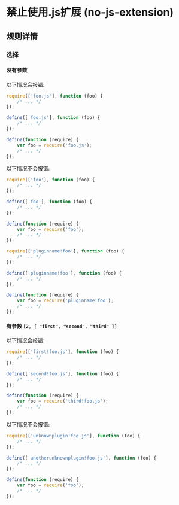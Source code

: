 # 禁止使用.js扩展 (no-js-extension)

## 规则详情

### 选择

#### 没有参数

以下情况会报错:

```js
require(['foo.js'], function (foo) {
    /* ... */
});

define(['foo.js'], function (foo) {
    /* ... */
});

define(function (require) {
    var foo = require('foo.js');
    /* ... */
});
```

以下情况不会报错:

```js
require(['foo'], function (foo) {
    /* ... */
});

define(['foo'], function (foo) {
    /* ... */
});

define(function (require) {
    var foo = require('foo');
    /* ... */
});

require(['pluginname!foo'], function (foo) {
    /* ... */
});

define(['pluginname!foo'], function (foo) {
    /* ... */
});

define(function (require) {
    var foo = require('pluginname!foo');
    /* ... */
});
```

#### 有参数 `[2, [ "first", "second", "third" ]]`

以下情况会报错:

```js
require(['first!foo.js'], function (foo) {
    /* ... */
});

define(['second!foo.js'], function (foo) {
    /* ... */
});

define(function (require) {
    var foo = require('third!foo.js');
    /* ... */
});
```

以下情况不会报错:

```js
require(['unknownplugin!foo.js'], function (foo) {
    /* ... */
});

define(['anotherunknownplugin!foo.js'], function (foo) {
    /* ... */
});

define(function (require) {
    var foo = require('foo');
    /* ... */
});
```
